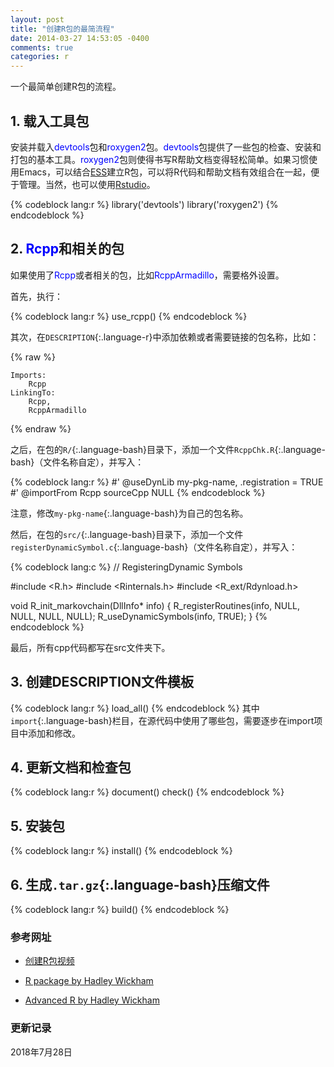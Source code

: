 ```yaml
---
layout: post
title: "创建R包的最简流程"
date: 2014-03-27 14:53:05 -0400
comments: true
categories: r
---
```


一个最简单创建R包的流程。

## 1. 载入工具包 ##

安装并载入<span style="color: blue">devtools</span>包和<span style="color: blue">roxygen2</span>包。<span style="color: blue">devtools</span>包提供了一些包的检查、安装和打包的基本工具。<span style="color: blue">roxygen2</span>包则使得书写R帮助文档变得轻松简单。如果习惯使用Emacs，可以结合[ESS](http://ess.r-project.org/)建立R包，可以将R代码和帮助文档有效组合在一起，便于管理。当然，也可以使用[Rstudio](http://www.rstudio.com/)。

{% codeblock lang:r %}
library('devtools')
library('roxygen2')
{% endcodeblock %}

<!--more-->

## 2. <span style="color: blue">Rcpp</span>和相关的包 ##

如果使用了<span style="color: blue">Rcpp</span>或者相关的包，比如<span style="color: blue">RcppArmadillo</span>，需要格外设置。

首先，执行：

{% codeblock lang:r %}
use_rcpp()
{% endcodeblock %}

其次，在`DESCRIPTION`{:.language-r}中添加依赖或者需要链接的包名称，比如：

{% raw %}
```
Imports: 
    Rcpp
LinkingTo: 
    Rcpp,
    RcppArmadillo
```
{% endraw %}

之后，在包的`R/`{:.language-bash}目录下，添加一个文件`RcppChk.R`{:.language-bash}（文件名称自定），并写入：

{% codeblock lang:r %}
#' @useDynLib my-pkg-name, .registration = TRUE
#' @importFrom Rcpp sourceCpp
NULL
{% endcodeblock %}

注意，修改`my-pkg-name`{:.language-bash}为自己的包名称。

然后，在包的`src/`{:.language-bash}目录下，添加一个文件`registerDynamicSymbol.c`{:.language-bash}（文件名称自定），并写入：

{% codeblock lang:c %}
// RegisteringDynamic Symbols

#include <R.h>
#include <Rinternals.h>
#include <R_ext/Rdynload.h>

void R_init_markovchain(DllInfo* info) {
  R_registerRoutines(info, NULL, NULL, NULL, NULL);
  R_useDynamicSymbols(info, TRUE);
} 
{% endcodeblock %}

最后，所有cpp代码都写在src文件夹下。

## 3. 创建DESCRIPTION文件模板 ##

{% codeblock lang:r %}
load_all()
{% endcodeblock %}
其中`import`{:.language-bash}栏目，在源代码中使用了哪些包，需要逐步在import项目中添加和修改。


## 4. 更新文档和检查包 ##

{% codeblock lang:r %}
document()
check()
{% endcodeblock %}

## 5. 安装包 ##

{% codeblock lang:r %}
install()
{% endcodeblock %}

## 6. 生成`.tar.gz`{:.language-bash}压缩文件 ##

{% codeblock lang:r %}
build()
{% endcodeblock %}


### <a id="Ref">参考网址</a> ###

* [创建R包视频](https://www.youtube.com/watch?v=9PyQlbAEujY)

* [R package by Hadley Wickham](http://r-pkgs.had.co.nz/src.html) 

* [Advanced R by Hadley Wickham](http://adv-r.had.co.nz/Rcpp.html) 

### 更新记录 ###

2018年7月28日
